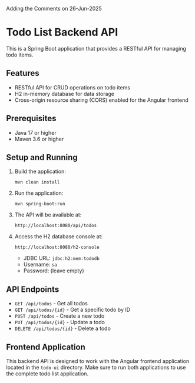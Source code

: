 Adding the Comments on 26-Jun-2025
# Todo List Backend API

This is a Spring Boot application that provides a RESTful API for managing todo items.

## Features

- RESTful API for CRUD operations on todo items
- H2 in-memory database for data storage
- Cross-origin resource sharing (CORS) enabled for the Angular frontend

## Prerequisites

- Java 17 or higher
- Maven 3.6 or higher

## Setup and Running

1. Build the application:
   ```
   mvn clean install
   ```

2. Run the application:
   ```
   mvn spring-boot:run
   ```

3. The API will be available at:
   ```
   http://localhost:8080/api/todos
   ```

4. Access the H2 database console at:
   ```
   http://localhost:8080/h2-console
   ```
   - JDBC URL: `jdbc:h2:mem:tododb`
   - Username: `sa`
   - Password: (leave empty)

## API Endpoints

- `GET /api/todos` - Get all todos
- `GET /api/todos/{id}` - Get a specific todo by ID
- `POST /api/todos` - Create a new todo
- `PUT /api/todos/{id}` - Update a todo
- `DELETE /api/todos/{id}` - Delete a todo

## Frontend Application

This backend API is designed to work with the Angular frontend application located in the `todo-ui` directory. Make sure to run both applications to use the complete todo list application.